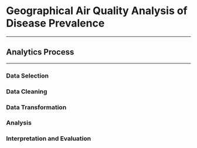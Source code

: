 # Geographical Air Quality Analysis of Disease Prevalence

---
## Analytics Process

---
### Data Selection


### Data Cleaning 


### Data Transformation


### Analysis


### Interpretation and Evaluation

